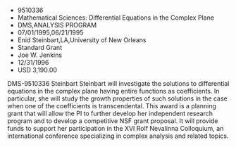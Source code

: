 
* 9510336
* Mathematical Sciences: Differential Equations in the Complex Plane
* DMS,ANALYSIS PROGRAM
* 07/01/1995,06/21/1995
* Enid Steinbart,LA,University of New Orleans
* Standard Grant
* Joe W. Jenkins
* 12/31/1996
* USD 3,190.00

DMS-9510336 Steinbart Steinbart will investigate the solutions to differential
equations in the complex plane having entire functions as coefficients. In
particular, she will study the growth properties of such solutions in the case
when one of the coefficients is transcendental. This award is a planning grant
that will allow the PI to further develop her independent research program and
to develop a competitive NSF grant proposal. It will provide funds to support
her participation in the XVI Rolf Nevalinna Colloquium, an international
conference specializing in complex analysis and related topics.

